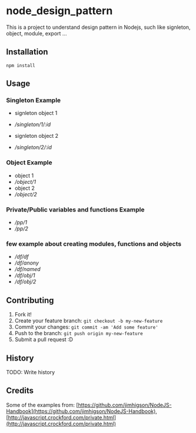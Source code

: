 # node_design_pattern

This is a project to understand design pattern in Nodejs, such like signleton, object, module, export ...

## Installation

```
npm install

```

## Usage

### Singleton Example
* signleton object 1
* */singleton/1/:id*

* signleton object 2
* */singleton/2/:id*

### Object Example
* object 1
* */object/1*
* object 2
* */object/2*

### Private/Public variables and functions Example
* */pp/1*
* */pp/2*

### few example about creating modules, functions and objects
* */df/df*
* */df/anony*
* */df/named*
* */df/obj/1*
* */df/obj/2*

## Contributing

1. Fork it!
2. Create your feature branch: `git checkout -b my-new-feature`
3. Commit your changes: `git commit -am 'Add some feature'`
4. Push to the branch: `git push origin my-new-feature`
5. Submit a pull request :D

## History

TODO: Write history

## Credits
Some of the examples from: [https://github.com/jimhigson/NodeJS-Handbook](https://github.com/jimhigson/NodeJS-Handbook), [http://javascript.crockford.com/private.html](http://javascript.crockford.com/private.html)